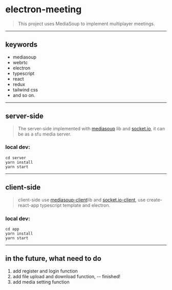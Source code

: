 # electron-meeting
> This project uses MediaSoup to implement multiplayer meetings.

<hr>

## keywords
- mediasoup 
- webrtc 
- electron 
- typescript 
- react 
- redux 
- tailwind css
- and so on.

<hr>

## server-side
> The server-side implemented with [mediasoup](https://www.npmjs.com/package/mediasoup) lib and [socket.io](https://www.npmjs.com/package/socket.io), it can be as a sfu media server.

### local dev:

    cd server
    yarn install
    yarn start

<hr>

## client-side
> client-side use [mediasoup-client](https://www.npmjs.com/package/mediasoup-client)lib and [socket.io-client](https://www.npmjs.com/package/socket.io-client), use create-react-app typescript template and electron.

### local dev:

    cd app
    yarn install
    yarn start

<hr>

## in the future, what need to do
1. add register and login function
2. add file upload and download function, -- finished!
3. add media setting function